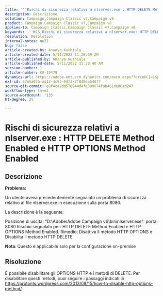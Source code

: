 ```yaml
---
title: '''Rischi di sicurezza relativi a nlserver.exe : HTTP DELETE Method Enabled e HTTP OPTIONS Method Enabled"'
description: Descrizione
solution: Campaign,Campaign Classic v7,Campaign v8
product: Campaign,Campaign Classic v7,Campaign v8
applies-to: Campaign Classic,Campaign Classic v7,Campaign v8
keywords: '''KCS,Rischi di sicurezza relativi a nlserver.exe: HTTP DELETE Method Enabled e HTTP OPTIONS Method Enabled"'
resolution: Resolution
internal-notes: null
bug: false
article-created-by: Ananya Kuthiala
article-created-date: 5/11/2022 11:26:09 AM
article-published-by: Ananya Kuthiala
article-published-date: 5/11/2022 11:28:40 AM
version-number: 1
article-number: KA-19479
dynamics-url: https://adobe-ent.crm.dynamics.com/main.aspx?forceUCI=1&pagetype=entityrecord&etn=knowledgearticle&id=e5463922-1dd1-ec11-a7b5-0022480a8e40
exl-id: 27e5a03b-ad13-4c93-9df2-7f840ea54877
source-git-commit: e8f4ca2dd578944d4fe399074fab461de88ad247
workflow-type: tm+mt
source-wordcount: '135'
ht-degree: 2%

---
```


# Rischi di sicurezza relativi a nlserver.exe : HTTP DELETE Method Enabled e HTTP OPTIONS Method Enabled

## Descrizione


<b>Problema:</b>

Un utente aveva precedentemente segnalato un problema di sicurezza relativo al file nlserver.exe in esecuzione sulla porta 8080.

La descrizione è la seguente:

Posizione di uscita: &quot;D:\Adobe\Adobe Campaign v6\bin\nlserver.exe&quot; 
porta: 8080 Rischio segnalato per: HTTP DELETE Method Enabled e HTTP OPTIONS Method Enabled.
Rimedio: Disattiva il metodo HTTP OPTIONS e Disabilita il metodo HTTP DELETE



<b>Nota</b>: Questo è applicabile solo per la configurazione on-premise


## Risoluzione


È possibile disabilitare gli OPTIONS HTTP e i metodi di DELETE. Per disabilitare questi metodi, puoi seguire i passaggi indicati in https://protonts.wordpress.com/2013/08/15/how-to-disable-http-options-method/.
